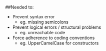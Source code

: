 ##Needed to:

* Prevent syntax error<!-- .element: class="fragment roll-in" data-fragment-index="1" -->
    * eg. missing semicolons
* Prevent logical errors / structural problems<!-- .element: class="fragment roll-in" data-fragment-index="2" -->
    * eg. unreachable code
* Force adherence to coding conventions<!-- .element: class="fragment roll-in" data-fragment-index="3" -->
    * eg. UpperCamelCase for constructors

